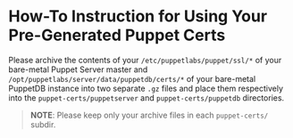# How-To Instruction for Using Your Pre-Generated Puppet Certs

Please archive the contents of your `/etc/puppetlabs/puppet/ssl/*` of your bare-metal Puppet Server master and `/opt/puppetlabs/server/data/puppetdb/certs/*` of your bare-metal PuppetDB instance into two separate `.gz` files and place them respectively into the `puppet-certs/puppetserver` and `puppet-certs/puppetdb` directories.

> **NOTE**: Please keep only your archive files in each `puppet-certs/` subdir.
